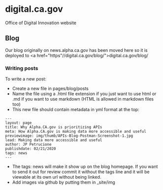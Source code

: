 # digital.ca.gov
Office of Digital Innovation website


## Blog

Our blog originally on news.alpha.ca.gov has been moved here so it is deployed to <a href="https"//digital.ca.gov/blog/">digital.ca.gov/blog/</a>

### Writing posts

To write a new post:
- Create a new file in pages/blog/posts
- Name the file using a .html file extension if you just want to use html or .md if you want to use markdown (HTML is allowed in markdown files too)
- This new file should contain metadata in yml format at the top:
```
---
layout: page
title: Why Alpha.CA.gov is prioritizing APIs
meta: How Alpha.CA.gov is making data more accessible and useful
previewimage: img/thumb/APIs-Blog-Postman-Screenshot-1.jpg
lead: Making data more accessible and useful
author: JP Petrucione
publishdate: 02/21/2020
tags: news
---
```
- The tags: news will make it show up on the blog homepage. If you want to send it out for review commit it without the tags line and it will be viewable at its own url without being linked.
- Add images via github by putting them in _site/img
